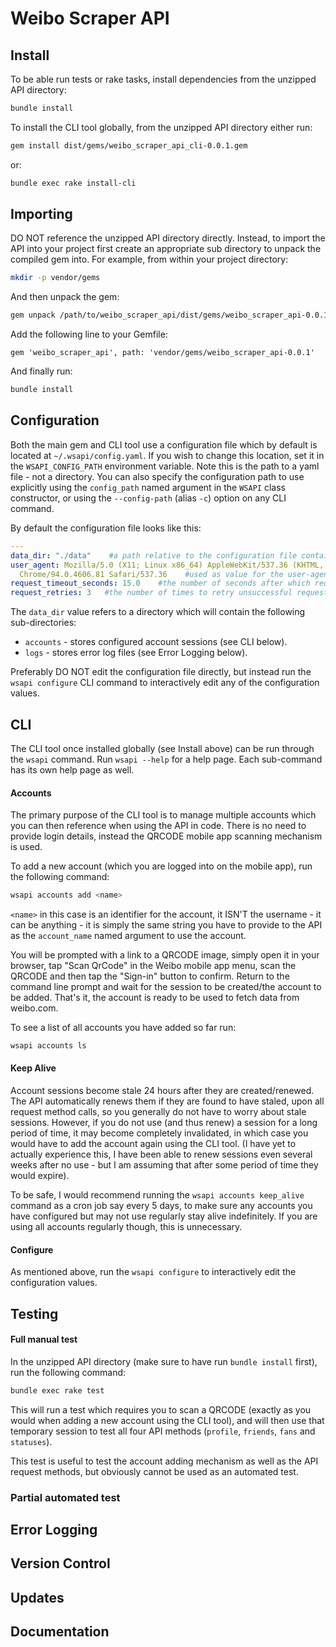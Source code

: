 # Weibo Scraper API

## Install

To be able run tests or rake tasks, install dependencies from the unzipped API directory:

```bash
bundle install
```

To install the CLI tool globally, from the unzipped API directory either run:

```bash
gem install dist/gems/weibo_scraper_api_cli-0.0.1.gem
```

or:

```bash
bundle exec rake install-cli
```
## Importing

DO NOT reference the unzipped API directory directly. Instead, to import the API into your project first create an appropriate sub directory to unpack the compiled gem into. For example, from within your project directory:

```bash
mkdir -p vendor/gems
```

And then unpack the gem:

```bash
gem unpack /path/to/weibo_scraper_api/dist/gems/weibo_scraper_api-0.0.1.gem --target vendor/gems
```

Add the following line to your Gemfile:

```
gem 'weibo_scraper_api', path: 'vendor/gems/weibo_scraper_api-0.0.1'
```

And finally run:

```bash
bundle install
```

## Configuration

Both the main gem and CLI tool use a configuration file which by default is located at `~/.wsapi/config.yaml`. If you wish to change this location, set it in the `WSAPI_CONFIG_PATH` environment variable. Note this is the path to a yaml file - not a directory. You can also specify the configuration path to use explicitly using the `config_path` named argument in the `WSAPI` class constructor, or using the `--config-path` (alias `-c`) option on any CLI command.

By default the configuration file looks like this:

```yaml
---
data_dir: "./data"    #a path relative to the configuration file containing directory - or an absolute path
user_agent: Mozilla/5.0 (X11; Linux x86_64) AppleWebKit/537.36 (KHTML, like Gecko)
  Chrome/94.0.4606.81 Safari/537.36    #used as value for the user-agent header in all http requests
request_timeout_seconds: 15.0    #the number of seconds after which requests to weibo.com timeout
request_retries: 3   #the number of times to retry unsuccessful requests
```

The `data_dir` value refers to a directory which will contain the following sub-directories:

* `accounts` - stores configured account sessions (see CLI below).
* `logs` - stores error log files (see Error Logging below).

Preferably DO NOT edit the configuration file directly, but instead run the `wsapi configure` CLI command to interactively edit any of the configuration values.

## CLI

The CLI tool once installed globally (see Install above) can be run through the `wsapi` command. Run `wsapi --help` for a help page. Each sub-command has its own help page as well.

#### Accounts

The primary purpose of the CLI tool is to manage multiple accounts which you can then reference when using the API in code. There is no need to provide login details, instead the QRCODE mobile app scanning mechanism is used. 

To add a new account (which you are logged into on the mobile app), run the following command:

```bash
wsapi accounts add <name>
```

`<name>` in this case is an identifier for the account, it ISN'T the username - it can be anything - it is simply the same string you have to provide to the API as the `account_name` named argument to use the account.

You will be prompted with a link to a QRCODE image, simply open it in your browser, tap "Scan QrCode" in the Weibo mobile app menu, scan the QRCODE and then tap the "Sign-in" button to confirm. Return to the command line prompt and wait for the session to be created/the account to be added. That's it, the account is ready to be used to fetch data from weibo.com.

To see a list of all accounts you have added so far run:

```bash
wsapi accounts ls
```

#### Keep Alive

Account sessions become stale 24 hours after they are created/renewed. The API automatically renews them if they are found to have staled, upon all request method calls, so you generally do not have to worry about stale sessions. However, if you do not use (and thus renew) a session for a long period of time, it may become completely invalidated, in which case you would have to add the account again using the CLI tool. (I have yet to actually experience this, I have been able to renew sessions even several weeks after no use - but I am assuming that after some period of time they would expire).

To be safe, I would recommend running the `wsapi accounts keep_alive` command as a cron job say every 5 days, to make sure any accounts you have configured but may not use regularly stay alive indefinitely. If you are using all accounts regularly though, this is unnecessary.

#### Configure

As mentioned above, run the `wsapi configure` to interactively edit the configuration values.

## Testing

#### Full manual test

In the unzipped API directory (make sure to have run `bundle install` first), run the following command:

```bash
bundle exec rake test
```

This will run a test which requires you to scan a QRCODE (exactly as you would when adding a new account using the CLI tool), and will then use that temporary session to test all four API methods (`profile`, `friends`, `fans` and `statuses`). 

This test is useful to test the account adding mechanism as well as the API request methods, but obviously cannot be used as an automated test.

### Partial automated test



## Error Logging

## Version Control

## Updates

## Documentation